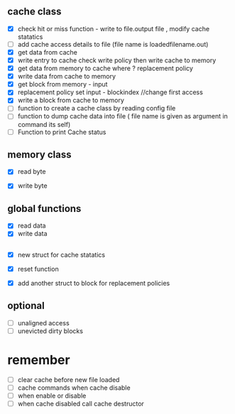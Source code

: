 ## 
## cache class
- [x] check hit or miss function - write to file.output file , modify cache statatics
- [ ] add cache access details to file (file name is loadedfilename.out)
- [x] get data from cache 
- [x] write entry to cache check write policy then write cache to memory
- [x] get data from memory to cache where ? replacement policy
- [x] write data from cache to memory
- [x] get block from memory - input 
- [x] replacement policy set input - blockindex //change first access
- [x] write a block from cache to memory
- [ ] function to create a cache class by reading config file
- [ ] function to dump cache data into file ( file name is given as argument in command its self)
- [ ] Function to print Cache status

## memory class
- [x] read byte 
- [x] write byte


## global functions

- [x] read data
- [x] write data

## 
- [x] new struct for cache statatics
- [x] reset function
- [x] add another struct to block for replacement policies


## optional 

- [ ] unaligned access
- [ ] unevicted dirty blocks 
  
# remember
- [ ] clear cache before new file loaded
- [ ] cache commands when cache disable
- [ ] when enable or disable
- [ ] when cache disabled call cache destructor